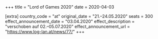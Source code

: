 +++
title = "Lord of Games 2020"
date = 2020-04-03

[extra]
country_code = "at"
original_date = "21.–24.05.2020"
seats = 300
effect_announcement_date = "03.04.2020"
effect_description = "verschoben auf 02.–05.07.2020"
effect_announcement_url = "https://www.log-lan.at/news/77/"
+++
